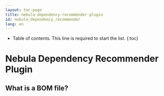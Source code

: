 ```yaml
---
layout: toc-page
title: nebula-dependency-recommender-plugin
id: nebula_dependency_recommender
lang: en
---
```


* Table of contents. This line is required to start the list.
{:toc}

# Nebula Dependency Recommender Plugin

## What is a BOM file?
